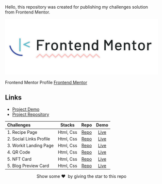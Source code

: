 Hello, this repository was created for publishing my challenges solution from Frontend Mentor.

<p align="center">  
<img src="images/frontend-mentor-logo.png"/>  
</p>

Frontend Mentor Profile [Frontend Mentor](https://www.frontendmentor.io/profile/KKajet)

## Links

- [Project Demo](https://main--frontend-mentor-kajet.netlify.app/)
- [Project Repository](https://github.com/KKajet/frontend-mentor)


| Challenges              |  Stacks   |                                           Repo                                           |                                  Demo                                  |
| :---------------------- | :-------: | :--------------------------------------------------------------------------------------: | :--------------------------------------------------------------------: |
| 1. Recipe Page          | Html, Css |        [Repo](https://github.com/KKajet/frontend-mentor/tree/main/fm-recipe-page)        |  [Live](https://frontend-mentor-kajet.netlify.app/fm-recipe-page/index.html)  |
| 2. Social Links Profile | Html, Css | [Repo](https://github.com/KKajet/frontend-mentor/tree/main/fm-social-links-profile-main) | [Live](https://frontend-mentor-kajet.netlify.app/fm-social-links-profile-main/index.html) |
| 3. Workit Landing Page | Html, Css | [Repo](https://github.com/KKajet/frontend-mentor/tree/main/fm-workit-landing-page) | [Live](https://frontend-mentor-kajet.netlify.app/fm-workit-landing-page/index.html) |
| 4. QR Code| Html, Css | [Repo](https://github.com/KKajet/frontend-mentor/tree/main/fm-qr-code-component) | [Live](https://main--frontend-mentor-kajet.netlify.app/fm-qr-code-component/index.html) |
| 5. NFT Card| Html, Css | [Repo](https://github.com/KKajet/frontend-mentor/tree/main/fm-qr-code-component) | [Live](https://main--frontend-mentor-kajet.netlify.app/fm-nft-preview-card-component-main/index.html) |
| 5. Blog Preview Card| Html, Css | [Repo](https://github.com/KKajet/frontend-mentor/tree/main/fm-blog-preview-card-main) | [Live](https://main--frontend-mentor-kajet.netlify.app/fm-blog-preview-card-main/index.html) |

<p align = "center">Show some ❤️&nbsp; by giving the star to this repo</p>
